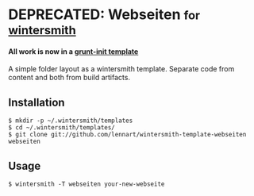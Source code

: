 # DEPRECATED: Webseiten <small>for [wintersmith][ws]</small>

#### All work is now in a [grunt-init template](https://github.com/lennart/grunt-init-webseiten)

A simple folder layout as a wintersmith template. Separate code from content and both from build artifacts.

## Installation

    $ mkdir -p ~/.wintersmith/templates
    $ cd ~/.wintersmith/templates/
    $ git clone git://github.com/lennart/wintersmith-template-webseiten webseiten
  
## Usage

    $ wintersmith -T webseiten your-new-webseite
  
[ws]: http://wintersmith.io
